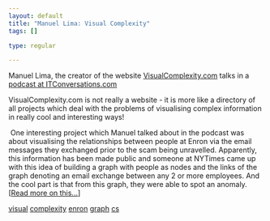 ```yaml
--- 
layout: default
title: "Manuel Lima: Visual Complexity"
tags: []

type: regular

---
```

Manuel Lima, the creator of the website <a href="http://www.visualcomplexity.com">VisualComplexity.com</a> talks in a <a href="http://www.itconversations.com/shows/detail1066.html">podcast at ITConversations.com</a>

VisualComplexity.com is not really a website - it is more like a directory of all projects which deal with the problems of visualising complex information in really cool and interesting ways!

<a href="http://photos1.blogger.com/blogger/5910/574/1600/visualcomplexity.jpg"><img src="http://photos1.blogger.com/blogger/5910/574/320/visualcomplexity.jpg" alt="" border="0" /></a>
One interesting project which Manuel talked about in the podcast was about visualising the relationships between people at Enron via the email messages they exchanged prior to the scam being unravelled. Apparently, this information has been made public and someone at NYTimes came up with this idea of building a graph with people as nodes and the links of the graph denoting an email exchange between any 2 or more employees. And the cool part is that from this graph, they were able to spot an anomaly. [<a href="http://www.visualcomplexity.com/vc/project.cfm?id=271">Read more on this...</a>]

<a href="http://technorati.com/tag/visual" rel="tag">visual</a> <a href="http://technorati.com/tag/complexity" rel="tag">complexity</a> <a href="http://technorati.com/tag/enron" rel="tag">enron</a> <a href="http://technorati.com/tag/graph" rel="tag">graph</a> <a href="http://technorati.com/tag/cs" rel="tag">cs</a>
